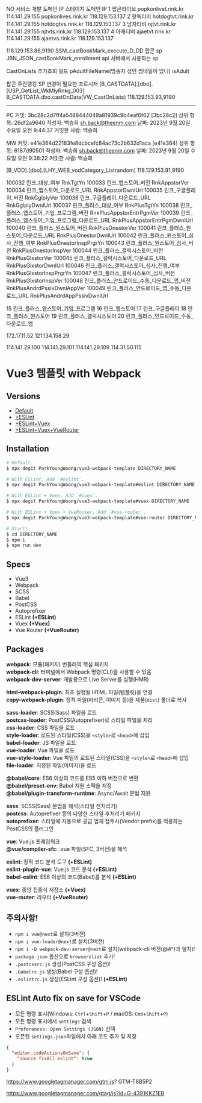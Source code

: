 NO	서비스	개발 도메인	IP	스테이지 도메인	IP
1	팝콘라이브	popkonlivet.rink.kr	114.141.29.155	popkonlives.rink.kr	118.129.153.137
2	핫독티비	hotdogtvt.rink.kr	114.141.29.155	hotdogtvs.rink.kr	118.129.153.137
3	남자티비	njtvt.rink.kr	114.141.29.155	njtvts.rink.kr	118.129.153.137
4	아재티비	ajaetvt.rink.kr	114.141.29.155	ajaetvs.rink.kr	118.129.153.137


118.129.153.86,9190
SSM_castBookMark_execute_D_DD      팝콘 sp
JBN_JSON_castBookMark_enrollment    api 서버에서 사용하는 sp

CastOnLists 
추가조회 필드
pAdultFileName(방송자 성인 썸네일이 있니)
isAdult

팝콘 주간랭킹 SP
변경이 필요한 프로시저
[B_CASTDATA].[dbo].[USP_GetList_WkMlyRnkg_003]
B_CASTDATA.dbo.castOnData(VW_CastOnLists)
118.129.153.93,9190

-----------------------


PC
커밋: 3bc28c2d7ff4a5488444049a81939c9b4eaf6f62 [3bc28c2]
상위 항목: 26df2a9640
작성자: 백승희 <sh.back@theenm.com>
날짜: 2023년 9월 20일 수요일 오전 9:44:37
커밋한 사람: 백승희

MW
커밋: e41e364d22183fe8dcbcefc84ac73c2b632d1aca [e41e364]
상위 항목: 6187d90501
작성자: 백승희 <sh.back@theenm.com>
날짜: 2023년 9월 20일 수요일 오전 9:38:22
커밋한 사람: 백승희

[B_VOD].[dbo].[LHY_WEB_vodCategory_Listrandom]
118.129.153.91,9190


100032	린크_대상_여부	RnkTgtYn
100033	린크_앱스토어_버전	RnkAppstorVer
100034	린크_앱스토어_다운로드_URL	RnkAppstorDwnlUrl
100035	린크_구글플레이_버전	RnkGglplyVer
100036	린크_구글플레이_다운로드_URL	RnkGglplyDwnlUrl
100037	린크_플러스_대상_여부	RnkPlusTgtYn
100038	린크_플러스_앱스토어_기업_프로그램_버전	RnkPlusAppstorEntrPgmVer
100039	린크_플러스_앱스토어_기업_프로그램_다운로드_URL	RnkPlusAppstorEntrPgmDwnlUrl
100040	린크_플러스_원스토어_버전	RnkPlusOnestorVer
100041	린크_플러스_원스토어_다운로드_URL	RnkPlusOnestorDwnlUrl
100042	린크_플러스_원스토어_심사_진행_여부	RnkPlusOnestorInspPrgrYn
100043	린크_플러스_원스토어_심사_버전	RnkPlusOnestorInspVer
100044	린크_플러스_갤럭시스토어_버전	RnkPlusGlxstorVer
100045	린크_플러스_갤럭시스토어_다운로드_URL	RnkPlusGlxstorDwnlUrl
100046	린크_플러스_갤럭시스토어_심사_진행_여부	RnkPlusGlxstorInspPrgrYn
100047	린크_플러스_갤럭시스토어_심사_버전	RnkPlusGlxstorInspVer
100048	린크_플러스_안드로이드_수동_다운로드_앱_버전	RnkPlusAndrdPssivDwnlAppVer
100049	린크_플러스_안드로이드_앱_수동_다운로드_URL	RnkPlusAndrdAppPssivDwnlUrl


15	린크_플러스_앱스토어_기업_프로그램
16	린크_앱스토어
17	린크_구글플레이
18	린크_플러스_원스토어
19	린크_플러스_갤럭시스토어
20	린크_플러스_안드로이드_수동_다운로드_앱



172.17.11.52
121.134.158.29


114.141.29.100
114.141.29.101
114.141.29.109
114.31.50.115

# Vue3 템플릿 with Webpack

## Versions

- [Default](https://github.com/ParkYoungWoong/vue3-webpack-template/tree/master)<br>
- [+ESLint](https://github.com/ParkYoungWoong/vue3-webpack-template/tree/eslint)<br>
- [+ESLint+Vuex](https://github.com/ParkYoungWoong/vue3-webpack-template/tree/vuex)<br>
- [+ESLint+Vuex+VueRouter](https://github.com/ParkYoungWoong/vue3-webpack-template/tree/vue-router)<br>

## Installation

```bash
# Default.
$ npx degit ParkYoungWoong/vue3-webpack-template DIRECTORY_NAME

# With ESLint, Add `#eslint`.
$ npx degit ParkYoungWoong/vue3-webpack-template#eslint DIRECTORY_NAME

# With ESLint + Vuex, Add `#vuex`.
$ npx degit ParkYoungWoong/vue3-webpack-template#vuex DIRECTORY_NAME

# With ESLint + Vuex + VueRouter, Add `#vue-router`.
$ npx degit ParkYoungWoong/vue3-webpack-template#vue-router DIRECTORY_NAME

# Start!
$ cd DIRECTORY_NAME
$ npm i
$ npm run dev
```

## Specs

- Vue3
- Webpack
- SCSS
- Babel
- PostCSS
- Autoprefixer
- ESLint __(+ESLint)__
- Vuex __(+Vuex)__
- Vue Router __(+VueRouter)__

## Packages

__webpack__: 모듈(패키지) 번들러의 핵심 패키지<br>
__webpack-cli__: 터미널에서 Webpack 명령(CLI)을 사용할 수 있음<br>
__webpack-dev-server__: 개발용으로 Live Server를 실행(HMR)<br>

__html-webpack-plugin__: 최초 실행될 HTML 파일(템플릿)을 연결<br>
__copy-webpack-plugin__: 정적 파일(파비콘, 이미지 등)을 제품(`dist`) 폴더로 복사<br>

__sass-loader__: SCSS(Sass) 파일을 로드<br>
__postcss-loader__: PostCSS(Autoprefixer)로 스타일 파일을 처리<br>
__css-loader__: CSS 파일을 로드<br>
__style-loader__: 로드된 스타일(CSS)을 `<style>`로 `<head>`에 삽입<br>
__babel-loader__: JS 파일을 로드<br>
__vue-loader__: Vue 파일을 로드<br>
__vue-style-loader__: Vue 파일의 로드된 스타일(CSS)을 `<style>`로 `<head>`에 삽입<br>
__file-loader__: 지정된 파일(이미지)을 로드<br>

__@babel/core__: ES6 이상의 코드를 ES5 이하 버전으로 변환<br>
__@babel/preset-env__: Babel 지원 스펙을 지정<br>
__@babel/plugin-transform-runtime__: Async/Await 문법 지원<br>

__sass__: SCSS(Sass) 문법을 해석(스타일 전처리기)<br>
__postcss__: Autoprefixer 등의 다양한 스타일 후처리기 패키지<br>
__autoprefixer__: 스타일에 자동으로 공급 업체 접두사(Vendor prefix)를 적용하는 PostCSS의 플러그인<br>

__vue__: Vue.js 프레임워크<br>
__@vue/compiler-sfc__: .vue 파일(SFC, 3버전)을 해석<br>

__eslint__: 정적 코드 분석 도구 __(+ESLint)__<br>
__eslint-plugin-vue__: Vue.js 코드 분석 __(+ESLint)__<br>
__babel-eslint__: ES6 이상의 코드(Babel)를 분석 __(+ESLint)__<br>

__vuex__: 중앙 집중식 저장소 __(+Vuex)__<br>
__vue-router__: 라우터 __(+VueRouter)__<br>

## 주의사항!

- `npm i vue@next`로 설치(3버전)
- `npm i vue-loader@next`로 설치(3버전)
- `npm i -D webpack-dev-server@next`로 설치(webpack-cli 버전(@4^)과 일치)!<br>
- `package.json` 옵션으로 `browserslist` 추가!<br>
- `.postcssrc.js` 생성(PostCSS 구성 옵션)!<br>
- `.babelrc.js` 생성(Babel 구성 옵션)!<br>
- `.eslintrc.js` 생성(ESLint 구성 옵션)! __(+ESLint)__<br>

## ESLint Auto fix on save for VSCode

- 모든 명령 표시(Windows: `Ctrl`+`Shift`+`P` / macOS: `Cmd`+`Shift`+`P`)
- 모든 명령 표시에서 `settings` 검색
- `Preferences: Open Settings (JSON)` 선택
- 오픈된 `settings.json`파일에서 아래 코드 추가 및 저장

```json
{
  "editor.codeActionsOnSave": {
    "source.fixAll.eslint": true
  }
}
```


https://www.googletagmanager.com/gtm.js?   GTM-T8B5P2

https://www.googletagmanager.com/gtag/js?id=G-4391KKZ1EB

